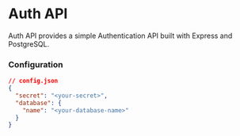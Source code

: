# Auth API

Auth API provides a simple Authentication API built with Express and PostgreSQL.

### Configuration
```json
// config.json
{
  "secret": "<your-secret>",
  "database": {
    "name": "<your-database-name>"
  }
}
```